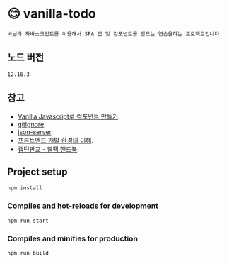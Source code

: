 # 😊 vanilla-todo
```
바닐라 자바스크립트를 이용해서 SPA 앱 및 컴포넌트를 만드는 연습을하는 프로젝트입니다.
```

## 노드 버전
```
12.16.3
```

## 참고
- [Vanilla Javascript로 컴포넌트 만들기](https://junilhwang.github.io/TIL/Javascript/Design/Vanilla-JS-Component/).
- [gitIgnore](https://gist.github.com/andreasonny83/b24e38b7772a3ea362d8e8d238d5a7bc).
- [json-server](https://github.com/typicode/json-server).
- [프론트엔드 개발 환경의 이해](https://jeonghwan-kim.github.io/series/2019/12/10/frontend-dev-env-webpack-basic.html#2-%EC%97%94%ED%8A%B8%EB%A6%AC%EC%95%84%EC%9B%83%ED%92%8B).
- [캡틴판교 - 웹팩 핸드북](https://joshua1988.github.io/webpack-guide/guide.html).

## Project setup
```
npm install
```

### Compiles and hot-reloads for development
```
npm run start
```

### Compiles and minifies for production
```
npm run build
```
